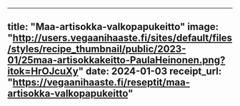 
---
title: "Maa-artisokka-valkopapukeitto"
image: "http://users.vegaanihaaste.fi/sites/default/files/styles/recipe_thumbnail/public/2023-01/25maa-artisokkakeitto-PaulaHeinonen.png?itok=HrOJcuXy"
date: 2024-01-03
receipt_url: "https://vegaanihaaste.fi/reseptit/maa-artisokka-valkopapukeitto"
---
